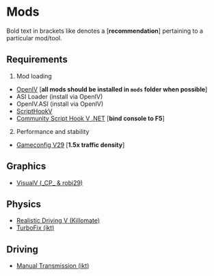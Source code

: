 # Mods
Bold text in brackets like denotes a [**recommendation**] pertaining to a particular mod/tool.

## Requirements
1. Mod loading
- [OpenIV](https://openiv.org/) [**all mods should be installed in `mods` folder when possible**]
- ASI Loader (install via OpenIV)
- OpenIV.ASI (install via OpenIV)
- [ScriptHookV](https://dev-c.com/gtav/scripthookv)
- [Community Script Hook V .NET](https://www.gta5-mods.com/tools/scripthookv-net.) [**bind console to F5**]

2. Performance and stability
- [Gameconfig V29](https://www.gta5-mods.com/misc/gta-5-gameconfig-300-cars) [**1.5x traffic density**]



## Graphics
- [VisualV (\_CP\_ & robi29)](https://www.gta5-mods.com/misc/visualv)

## Physics
- [Realistic Driving V (Killomate)](https://www.gta5-mods.com/vehicles/realistic-driving-v)
- [TurboFix (ikt)](https://www.gta5-mods.com/scripts/turbofix-2)

## Driving
- [Manual Transmission (ikt)](https://www.gta5-mods.com/scripts/manual-transmission-ikt)
